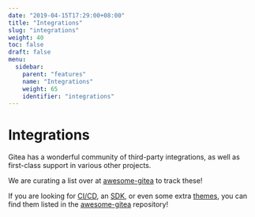 ```yaml
---
date: "2019-04-15T17:29:00+08:00"
title: "Integrations"
slug: "integrations"
weight: 40
toc: false
draft: false
menu:
  sidebar:
    parent: "features"
    name: "Integrations"
    weight: 65
    identifier: "integrations"
---
```


# Integrations

Gitea has a wonderful community of third-party integrations, as well as first-class support in various other
projects.

We are curating a list over at [awesome-gitea](https://gitea.com/gitea/awesome-gitea) to track these!

If you are looking for [CI/CD](https://gitea.com/gitea/awesome-gitea#user-content-devops),
an [SDK](https://gitea.com/gitea/awesome-gitea#user-content-sdk),
or even some extra [themes](https://gitea.com/gitea/awesome-gitea#user-content-themes),
you can find them listed in the [awesome-gitea](https://gitea.com/gitea/awesome-gitea) repository!
